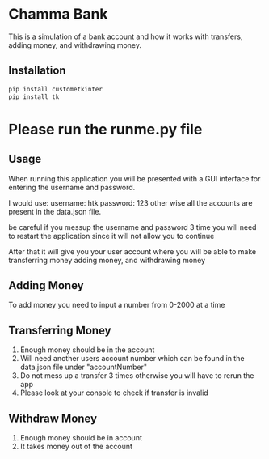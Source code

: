 # Chamma Bank

This is a simulation of a bank account and how it works with transfers, adding money, and withdrawing money.

## Installation


```bash
pip install custometkinter
pip install tk
```
# Please run the runme.py file
## Usage
When running this application you will be presented with a GUI interface for entering the username and password.

I would use: username: htk password: 123
other wise all the accounts are present in the data.json file. 

be careful if you messup the username and password 3 time you will need to restart the application since it will not allow you to continue

After that it will give you your user account where you will be able to make transferring money adding money, and withdrawing money

## Adding Money

To add money you need to input a number from 0-2000 at a time

## Transferring Money

1. Enough money should be in the account
2. Will need another users account number which can be found in the data.json file under "accountNumber" 
3. Do not mess up a transfer 3 times otherwise you will have to rerun the app
4. Please look at your console to check if transfer is invalid

## Withdraw Money

1. Enough money should be in account
2. It takes money out of the account
